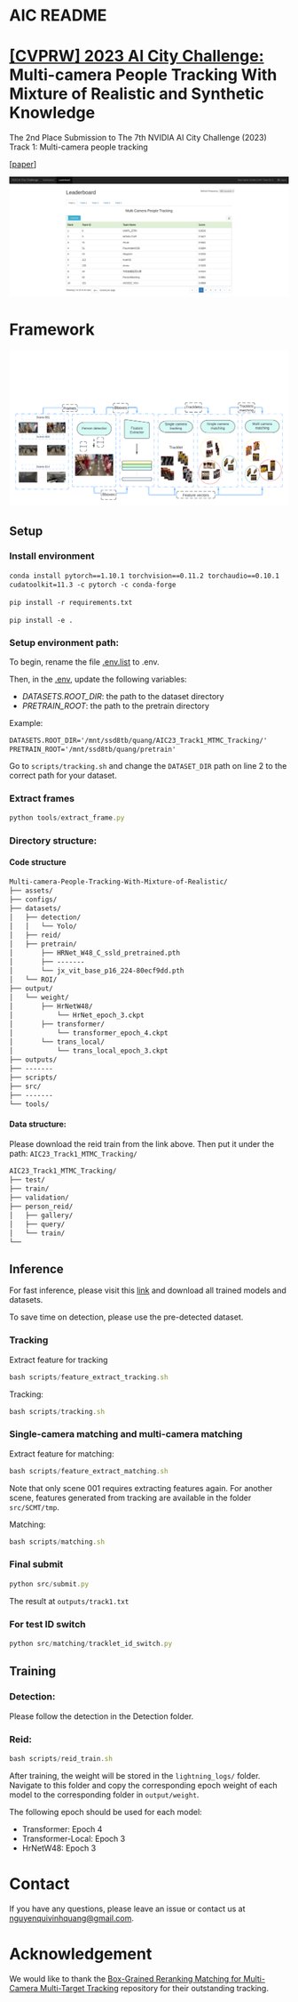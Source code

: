 # AIC README
# [[CVPRW] 2023 AI City Challenge:](https://www.aicitychallenge.org/) Multi-camera People Tracking With Mixture of Realistic and Synthetic Knowledge

The 2nd Place Submission to The 7th NVIDIA AI City Challenge (2023) Track 1: Multi-camera people tracking

 \[[paper](https://openaccess.thecvf.com/content/CVPR2023W/AICity/papers/Nguyen_Multi-Camera_People_Tracking_With_Mixture_of_Realistic_and_Synthetic_Knowledge_CVPRW_2023_paper.pdf)\]

![image](./assets/leaderboard.png)

# Framework

![image](./assets/overall_framework.png)

## Setup

### Install environment

```
conda install pytorch==1.10.1 torchvision==0.11.2 torchaudio==0.10.1 cudatoolkit=11.3 -c pytorch -c conda-forge

pip install -r requirements.txt

pip install -e .

```

### Setup environment path:

To begin, rename the file [.env.list](https://www.notion.so/hcmiucvip/.env.list) to .env.

Then, in the [.env](https://www.notion.so/hcmiucvip/.env), update the following variables:

- *DATASETS.ROOT_DIR*: the path to the dataset directory
- *PRETRAIN_ROOT*: the path to the pretrain directory

Example:

```
DATASETS.ROOT_DIR='/mnt/ssd8tb/quang/AIC23_Track1_MTMC_Tracking/'
PRETRAIN_ROOT='/mnt/ssd8tb/quang/pretrain'
```

Go to `scripts/tracking.sh` and change the `DATASET_DIR` path on line 2 to the correct path for your dataset.

### Extract frames

```jsx
python tools/extract_frame.py
```

### Directory structure:
#### Code structure
```
Multi-camera-People-Tracking-With-Mixture-of-Realistic/
├── assets/
├── configs/
├── datasets/
│   ├── detection/
│   │   └── Yolo/
│   ├── reid/
│   ├── pretrain/
│       ├── HRNet_W48_C_ssld_pretrained.pth
│       ├── -------
│       └── jx_vit_base_p16_224-80ecf9dd.pth
│   └── ROI/
├── output/
│   └── weight/
│       ├── HrNetW48/
│           └── HrNet_epoch_3.ckpt
│       ├── transformer/
│           └── transformer_epoch_4.ckpt
│       └── trans_local/
│           └── trans_local_epoch_3.ckpt
├── outputs/
├── -------
├── scripts/
├── src/
├── -------
└── tools/
```
#### Data structure:
Please download the reid train from the link above. Then put it under the path: `AIC23_Track1_MTMC_Tracking/`
```
AIC23_Track1_MTMC_Tracking/
├── test/
├── train/
├── validation/
├── person_reid/
│   ├── gallery/
│   ├── query/
│   └── train/
└──
```
## Inference

For fast inference, please visit this [link](https://drive.google.com/drive/folders/1S9FZPPGOP3LHTwsjP1mvB0xNCWybicvF) and download all trained models and datasets.

To save time on detection, please use the pre-detected dataset.

### Tracking

Extract feature for tracking 

```jsx
bash scripts/feature_extract_tracking.sh
```

Tracking:

```jsx
bash scripts/tracking.sh
```

### Single-camera matching and multi-camera matching

Extract feature for matching:

```jsx
bash scripts/feature_extract_matching.sh
```

Note that only scene 001 requires extracting features again. For another scene, features generated from tracking are available in the folder `src/SCMT/tmp`.

Matching:

```jsx
bash scripts/matching.sh
```

### Final submit

```jsx
python src/submit.py
```

The result at `outputs/track1.txt`

### For test ID switch
```jsx
python src/matching/tracklet_id_switch.py
```

## Training

### Detection:

Please follow the detection in the Detection folder.

### Reid:

```jsx
bash scripts/reid_train.sh
```

After training, the weight will be stored in the `lightning_logs/` folder. Navigate to this folder and copy the corresponding epoch weight of each model to the corresponding folder in `output/weight`.

The following epoch should be used for each model:

- Transformer: Epoch 4
- Transformer-Local: Epoch 3
- HrNetW48: Epoch 3


# Contact

If you have any questions, please leave an issue or contact us at [nguyenquivinhquang@gmail.com](mailto:nguyenquivinhquang@gmail.com).

# Acknowledgement

We would like to thank the [Box-Grained Reranking Matching for Multi-Camera Multi-Target Tracking](https://github.com/Yejin0111/AICITY2022-Track1-MTMC) repository for their outstanding tracking.
